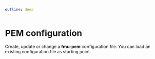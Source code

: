 ```yaml
---
outline: deep
---
```


# PEM configuration


Create, update or change a **fmu-pem** configuration file. You can load an existing configuration file as starting point.

<div ref="el" />

<script setup>
import { createElement } from 'react'
import { createRoot } from 'react-dom/client'
import { ref, onMounted } from 'vue'
import { YamlEdit } from './yaml-edit/YamlEdit'

const el = ref()
onMounted(() => {
  const root = createRoot(el.value)
  root.render(createElement(YamlEdit, {}, null))
})
</script>

<style>
 input.form-control, select.form-control {
    background-color: rgb(245 245 245);
    border-radius: 5px;
    padding: 3px;
    border: 1px solid;
    border-color: #ccc;
    box-shadow: 0 1+px 25px -5px rgb(0 0 0 / 0.05);
}

input.form-control {
    min-width: 400px;
}

select.form-control:hover {
  cursor: pointer;
}

.dark input.form-control {
  background-color: rgb(50 50 50);
  border-color: #666;
}

.form-group {
  margin-top: 20px;
  margin-left: 15px;
  padding-top: 5px;
  padding-bottom: 5px;
}

.control-label {
  font-weight: 700;
}

.field-description {
  font-size: small;
}

legend {
  font-weight: 700;
}

.btn-group {
  max-width: 300px;
  margin: auto;
  margin-bottom: 20px;
}

.glyphicon {
  position: relative;
  top: 1px;
  display: inline-block;
  font-family: "Glyphicons Halflings";
  font-style: normal;
  font-weight: normal;
  line-height: 1;
}

.glyphicon-plus:before {
  content: "➕";
  padding: 5px;
  border-radius: 5px;
  background-color: oklch(92.5% 0.084 155.995)
}

.dark .glyphicon-plus:before {
  background-color: oklch(39.3% 0.095 152.535)
}

.glyphicon-remove:before {
  content: "🗑️";
  padding: 5px;
  border-radius: 5px;
  background-color: oklch(93.6% 0.032 17.717);
  border: 1px solid oklch(88.5% 0.062 18.334);
}
.glyphicon-arrow-up:before {
  content: "🢁";
}
.glyphicon-arrow-down:before {
  content: "🢃";
}

.checkbox > label {
  display: flex;
  gap: 10px;
  font-weight: 500;
}

input[type='text']:read-only{
  background: lightgrey;
  cursor: not-allowed;
}

.text-danger {
    color: oklch(57.7% 0.245 27.325);
    background-color: oklch(93.6% 0.032 17.717);
    padding: 2px;
    padding-left: 6px;
    padding-right: 6px;
    border-radius: 5px;
    width: fit-content;
}

li.text-danger::marker {
  content: "⚠";
}

</style>